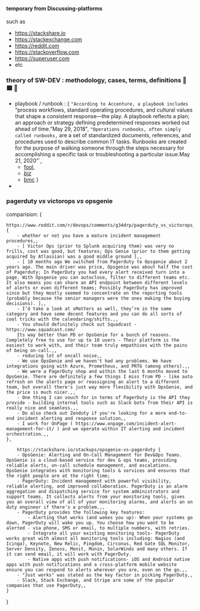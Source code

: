 #### temporary from Discussing-platforms 
such as 
- https://stackshare.io
- https://stackexchange.com
- https://reddit.com
- https://stackoverflow.com
- https://superuser.com 
- etc 


### theory of SW-DEV : methodology, cases, terms, definitions  🚡 🟩 💫 
- playbook / runbook : {
	`"According to Accenture, a playbook includes` “process workflows, standard operating procedures, and cultural values that shape a consistent response—the play. A playbook reflects a plan; an approach or strategy defining predetermined responses worked out ahead of time.”May 29, 2018", 
	`"Operations runbooks, often simply called runbooks,` are a set of standardized documents, references, and procedures used to describe common IT tasks. Runbooks are created for the purpose of walking someone through the steps necessary for accomplishing a specific task or troubleshooting a particular issue.May 21, 2020"`,
	- [fool](https://www.fool.com/the-blueprint/runbook/#:~:text=Runbooks%20are%20often%20confused%20with,runbooks%20and%20personnel%20within%20them.), 
	- [_biz_](https://sterlingwoods.com/blog/business-playbook/)
	- [bmc](https://www.bmc.com/blogs/operations-runbook/)
}
- 


### pagerduty _vs_ victorops _vs_ opsgenie 

comparision: {

	https://www.reddit.com/r/devops/comments/g34drp/pagerduty_vs_victorops_vs_opsgenie/: {
		- whether or not you have a mature incident management procedures,,
		- [ Victor Ops (prior to Splunk acquiring them) was very no frills, cost was good, but features; Ops Genie (prior to them getting acquired by Atlassian) was a good middle ground ],,
		- [ 10 months ago We switched from Pagerduty to Opsgenie about 2 years ago. The main driver was price, Opsgenie was about half the cost of Pagerduty; In PagerDuty you had every alert received turn into a page. With Opsgenie you can autoclose, filter to different teams etc. It also means you can share an API endpoint between different levels of alerts or even different teams; Possibly PagerDuty has improved since but they mostly seemed to concentrate on the reporting tools (probably because the senior managers were the ones making the buying decisions). ],,
		- I’d take a look at xMatters as well, they’re in the same category and have some decent features and you can do all sorts of cool tricks with the calendaring/shifts.,,
		- You should definitely check out Squadcast - https://www.squadcast.com/
		Its way better than PD or OpsGenie for a bunch of reasons. Completely free to use for up to 10 users - Their platform is the easiest to work with, and their team truly empathises with the pains of being on-call.,,
		- reducing lot of oncall noise,,
		- We use OpsGenie and we haven't had any problems. We have integrations going with Azure, Prometheus, and PRTG (among others).,,
		- We were a PagerDuty shop and within the last 6 months moved to OpsGenie. There are definitely a few things I miss from PD - like auto refresh on the alerts page or reassigning an alert to a different team, but overall there's just way more flexibility with OpsGenie, and the price is much nicer.,,
		- One thing I can vouch for in terms of PagerDuty is the API they provide - building internal tools such as Slack bots from their API is really nice and seamless.,,
		- Do also check out Zenduty if you're looking for a more end-to-end incident alerting and response solution,,
		- I work for OnPage ( https://www.onpage.com/incident-alert-management-for-it/ ) and we operate within IT alerting and incident orchestration.,,
	},

        https://stackshare.io/stackups/opsgenie-vs-pagerduty {
		- OpsGenie: Alerting and On-Call Management for Dev&Ops Teams. OpsGenie is a cloud-based service for dev & ops teams, providing reliable alerts, on-call schedule management, and escalations. OpsGenie integrates with monitoring tools & services and ensures that the right people are at the right time; 
		- PagerDuty: Incident management with powerful visibility, reliable alerting, and improved collaboration. PagerDuty is an alarm aggregation and dispatching service for system administrators and support teams. It collects alerts from your monitoring tools, gives you an overall view of all of your monitoring alarms, and alerts an on duty engineer if there's a problem.,,
		- PagerDuty provides the following key features:
			- Alerting that works (and wakes you up)- When your systems go down, PagerDuty will wake you up. You choose how you want to be alerted - via phone, SMS or email, to multiple numbers, with retries.
			- Integrate all your existing monitoring tools- PagerDuty works great with almost all monitoring tools including: Nagios (and Icinga), Keynote, New Relic, Pingdom, Circonus, Red Gate SQL Monitor, Server Density, Zenoss, Monit, Munin, SolarWinds and many others. If it can send email, it will work with PagerDuty.
			- Native apps with push notifications- iOS and Android native apps with push notifications and a cross-platform mobile website ensure you can respond to alerts wherever you are, even on the go.,,
		- "Just works" was stated as the key factor in picking PagerDuty,,
		- Slack, Stack Exchange, and Stripe are some of the popular companies that use PagerDuty,,
	}

}

